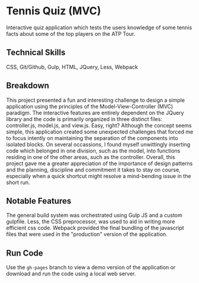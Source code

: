 # Tennis Quiz (MVC)

Interactive quiz application which tests the users knowledge of some tennis facts about some of the top players on the ATP Tour.

## Technical Skills

CSS, Git/Github, Gulp, HTML, JQuery, Less, Webpack

## Breakdown

This project presented a fun and interesting challenge to design a simple application using the principles of the Model-View-Controller (MVC) paradigm. The interactive features are entirely dependent on the JQuery library and the code is primarily organized in three distinct files: controller.js, model.js, and view.js. Easy, right? Although the concept seems simple, this application created some unexpected challenges that forced me to focus intently on maintaining the separation of the components into isolated blocks. On several occassions, I found myself unwittingly inserting code which belonged in one division, such as the model, into functions residing in one of the other areas, such as the controller. Overall, this project gave me a greater appreciation of the importance of design patterns and the planning, discipline and commitment it takes to stay on course, especially when a quick shortcut might resolve a mind-bending issue in the short run.

## Notable Features

The general build system was orchestrated using Gulp JS and a custom gulpfile. Less, the CSS preprocessor, was used to aid in writing more efficient css code. Webpack provided the final bundling of the javascript files that were used in the "production" version of the application.

## Run Code

Use the `gh-pages` branch to view a demo version of the application or download and run the code using a local web server.